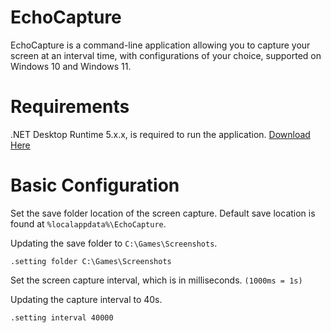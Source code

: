 # EchoCapture

EchoCapture is a command-line application allowing you to capture your screen at an
interval time, with configurations of your choice, supported on Windows 10 and Windows 11.

# Requirements

.NET Desktop Runtime 5.x.x, is required to run the application.
[Download Here](https://dotnet.microsoft.com/en-us/download/dotnet/5.0)

# Basic Configuration

Set the save folder location of the screen capture. Default save location is found at `%localappdata%\EchoCapture`.

Updating the save folder to `C:\Games\Screenshots`.
```
.setting folder C:\Games\Screenshots
```

Set the screen capture interval, which is in milliseconds. `(1000ms = 1s)`

Updating the capture interval to 40s.
```
.setting interval 40000
```
